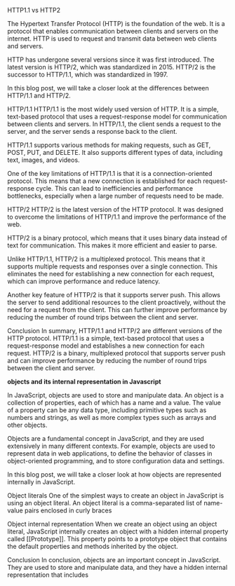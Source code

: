 HTTP1.1 vs HTTP2

The Hypertext Transfer Protocol (HTTP) is the foundation of the web. It is a protocol that enables communication between clients and servers on the internet. HTTP is used to request and transmit data between web clients and servers.

HTTP has undergone several versions since it was first introduced. The latest version is HTTP/2, which was standardized in 2015. HTTP/2 is the successor to HTTP/1.1, which was standardized in 1997.

In this blog post, we will take a closer look at the differences between HTTP/1.1 and HTTP/2.

HTTP/1.1
HTTP/1.1 is the most widely used version of HTTP. It is a simple, text-based protocol that uses a request-response model for communication between clients and servers. In HTTP/1.1, the client sends a request to the server, and the server sends a response back to the client.

HTTP/1.1 supports various methods for making requests, such as GET, POST, PUT, and DELETE. It also supports different types of data, including text, images, and videos.

One of the key limitations of HTTP/1.1 is that it is a connection-oriented protocol. This means that a new connection is established for each request-response cycle. This can lead to inefficiencies and performance bottlenecks, especially when a large number of requests need to be made.

HTTP/2
HTTP/2 is the latest version of the HTTP protocol. It was designed to overcome the limitations of HTTP/1.1 and improve the performance of the web.

HTTP/2 is a binary protocol, which means that it uses binary data instead of text for communication. This makes it more efficient and easier to parse.

Unlike HTTP/1.1, HTTP/2 is a multiplexed protocol. This means that it supports multiple requests and responses over a single connection. This eliminates the need for establishing a new connection for each request, which can improve performance and reduce latency.

Another key feature of HTTP/2 is that it supports server push. This allows the server to send additional resources to the client proactively, without the need for a request from the client. This can further improve performance by reducing the number of round trips between the client and server.

Conclusion
In summary, HTTP/1.1 and HTTP/2 are different versions of the HTTP protocol. HTTP/1.1 is a simple, text-based protocol that uses a request-response model and establishes a new connection for each request. HTTP/2 is a binary, multiplexed protocol that supports server push and can improve performance by reducing the number of round trips between the client and server.



**objects and its internal representation in Javascript**

In JavaScript, objects are used to store and manipulate data. An object is a collection of properties, each of which has a name and a value. The value of a property can be any data type, including primitive types such as numbers and strings, as well as more complex types such as arrays and other objects.

Objects are a fundamental concept in JavaScript, and they are used extensively in many different contexts. For example, objects are used to represent data in web applications, to define the behavior of classes in object-oriented programming, and to store configuration data and settings.

In this blog post, we will take a closer look at how objects are represented internally in JavaScript.

Object literals
One of the simplest ways to create an object in JavaScript is using an object literal. An object literal is a comma-separated list of name-value pairs enclosed in curly braces

Object internal representation
When we create an object using an object literal, JavaScript internally creates an object with a hidden internal property called [[Prototype]]. This property points to a prototype object that contains the default properties and methods inherited by the object.

Conclusion
In conclusion, objects are an important concept in JavaScript. They are used to store and manipulate data, and they have a hidden internal representation that includes
